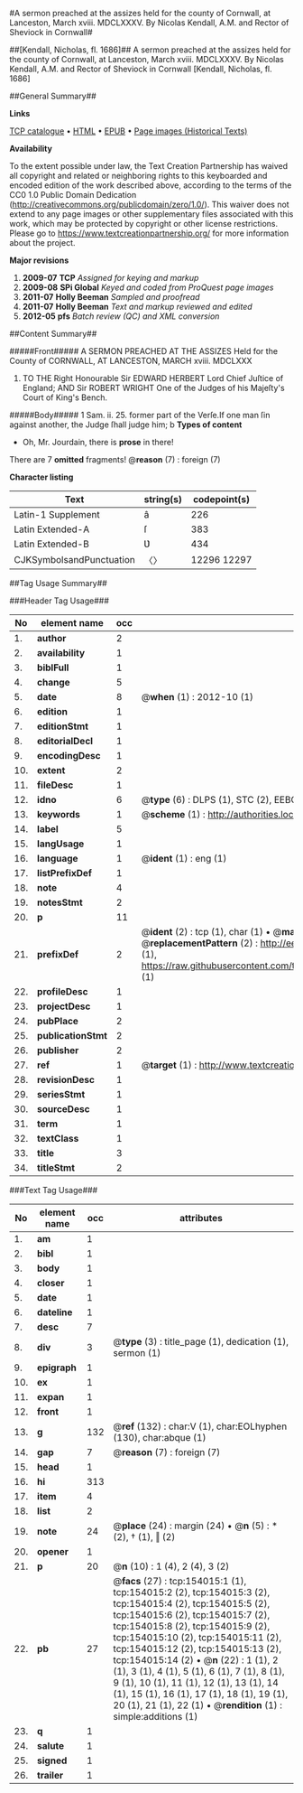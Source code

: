 #A sermon preached at the assizes held for the county of Cornwall, at Lanceston, March xviii. MDCLXXXV. By Nicolas Kendall, A.M. and Rector of Sheviock in Cornwall#

##[Kendall, Nicholas, fl. 1686]##
A sermon preached at the assizes held for the county of Cornwall, at Lanceston, March xviii. MDCLXXXV. By Nicolas Kendall, A.M. and Rector of Sheviock in Cornwall
[Kendall, Nicholas, fl. 1686]

##General Summary##

**Links**

[TCP catalogue](http://www.ota.ox.ac.uk/tcp/)  • 
[HTML](http://tei.it.ox.ac.uk/tcp/Texts-HTML/free/A87/A87676.html)  • 
[EPUB](http://tei.it.ox.ac.uk/tcp/Texts-EPUB/free/A87/A87676.epub) • 
[Page images (Historical Texts)](https://historicaltexts.jisc.ac.uk/eebo-99896259e)

**Availability**

To the extent possible under law, the Text Creation Partnership has waived all copyright and related or neighboring rights to this keyboarded and encoded edition of the work described above, according to the terms of the CC0 1.0 Public Domain Dedication (http://creativecommons.org/publicdomain/zero/1.0/). This waiver does not extend to any page images or other supplementary files associated with this work, which may be protected by copyright or other license restrictions. Please go to https://www.textcreationpartnership.org/ for more information about the project.

**Major revisions**

1. __2009-07__ __TCP__ *Assigned for keying and markup*
1. __2009-08__ __SPi Global__ *Keyed and coded from ProQuest page images*
1. __2011-07__ __Holly Beeman__ *Sampled and proofread*
1. __2011-07__ __Holly Beeman__ *Text and markup reviewed and edited*
1. __2012-05__ __pfs__ *Batch review (QC) and XML conversion*

##Content Summary##

#####Front#####
A SERMON PREACHED AT THE ASSIZES Held for the County of CORNWALL, AT LANCESTON, MARCH xviii. MDCLXXX
1. TO THE Right Honourable Sir EDWARD HERBERT Lord Chief Juſtice of England; AND Sir ROBERT WRIGHT One of the Judges of his Majeſty's Court of King's Bench.

#####Body#####
1 Sam. ii. 25. former part of the Verſe.If one man ſin against another, the Judge ſhall judge him; b
**Types of content**

  * Oh, Mr. Jourdain, there is **prose** in there!

There are 7 **omitted** fragments! 
 @__reason__ (7) : foreign (7)

**Character listing**


|Text|string(s)|codepoint(s)|
|---|---|---|
|Latin-1 Supplement|â|226|
|Latin Extended-A|ſ|383|
|Latin Extended-B|Ʋ|434|
|CJKSymbolsandPunctuation|〈〉|12296 12297|

##Tag Usage Summary##

###Header Tag Usage###

|No|element name|occ|attributes|
|---|---|---|---|
|1.|__author__|2||
|2.|__availability__|1||
|3.|__biblFull__|1||
|4.|__change__|5||
|5.|__date__|8| @__when__ (1) : 2012-10 (1)|
|6.|__edition__|1||
|7.|__editionStmt__|1||
|8.|__editorialDecl__|1||
|9.|__encodingDesc__|1||
|10.|__extent__|2||
|11.|__fileDesc__|1||
|12.|__idno__|6| @__type__ (6) : DLPS (1), STC (2), EEBO-CITATION (1), PROQUEST (1), VID (1)|
|13.|__keywords__|1| @__scheme__ (1) : http://authorities.loc.gov/ (1)|
|14.|__label__|5||
|15.|__langUsage__|1||
|16.|__language__|1| @__ident__ (1) : eng (1)|
|17.|__listPrefixDef__|1||
|18.|__note__|4||
|19.|__notesStmt__|2||
|20.|__p__|11||
|21.|__prefixDef__|2| @__ident__ (2) : tcp (1), char (1)  •  @__matchPattern__ (2) : ([0-9\-]+):([0-9IVX]+) (1), (.+) (1)  •  @__replacementPattern__ (2) : http://eebo.chadwyck.com/downloadtiff?vid=$1&page=$2 (1), https://raw.githubusercontent.com/textcreationpartnership/Texts/master/tcpchars.xml#$1 (1)|
|22.|__profileDesc__|1||
|23.|__projectDesc__|1||
|24.|__pubPlace__|2||
|25.|__publicationStmt__|2||
|26.|__publisher__|2||
|27.|__ref__|1| @__target__ (1) : http://www.textcreationpartnership.org/docs/. (1)|
|28.|__revisionDesc__|1||
|29.|__seriesStmt__|1||
|30.|__sourceDesc__|1||
|31.|__term__|1||
|32.|__textClass__|1||
|33.|__title__|3||
|34.|__titleStmt__|2||


###Text Tag Usage###

|No|element name|occ|attributes|
|---|---|---|---|
|1.|__am__|1||
|2.|__bibl__|1||
|3.|__body__|1||
|4.|__closer__|1||
|5.|__date__|1||
|6.|__dateline__|1||
|7.|__desc__|7||
|8.|__div__|3| @__type__ (3) : title_page (1), dedication (1), sermon (1)|
|9.|__epigraph__|1||
|10.|__ex__|1||
|11.|__expan__|1||
|12.|__front__|1||
|13.|__g__|132| @__ref__ (132) : char:V (1), char:EOLhyphen (130), char:abque (1)|
|14.|__gap__|7| @__reason__ (7) : foreign (7)|
|15.|__head__|1||
|16.|__hi__|313||
|17.|__item__|4||
|18.|__list__|2||
|19.|__note__|24| @__place__ (24) : margin (24)  •  @__n__ (5) : * (2), † (1), ‖ (2)|
|20.|__opener__|1||
|21.|__p__|20| @__n__ (10) : 1 (4), 2 (4), 3 (2)|
|22.|__pb__|27| @__facs__ (27) : tcp:154015:1 (1), tcp:154015:2 (2), tcp:154015:3 (2), tcp:154015:4 (2), tcp:154015:5 (2), tcp:154015:6 (2), tcp:154015:7 (2), tcp:154015:8 (2), tcp:154015:9 (2), tcp:154015:10 (2), tcp:154015:11 (2), tcp:154015:12 (2), tcp:154015:13 (2), tcp:154015:14 (2)  •  @__n__ (22) : 1 (1), 2 (1), 3 (1), 4 (1), 5 (1), 6 (1), 7 (1), 8 (1), 9 (1), 10 (1), 11 (1), 12 (1), 13 (1), 14 (1), 15 (1), 16 (1), 17 (1), 18 (1), 19 (1), 20 (1), 21 (1), 22 (1)  •  @__rendition__ (1) : simple:additions (1)|
|23.|__q__|1||
|24.|__salute__|1||
|25.|__signed__|1||
|26.|__trailer__|1||
